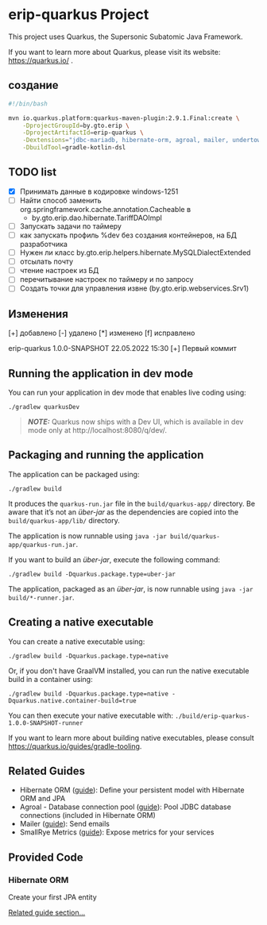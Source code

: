 # erip-quarkus Project

This project uses Quarkus, the Supersonic Subatomic Java Framework.

If you want to learn more about Quarkus, please visit its website: https://quarkus.io/ .

## создание
```bash
#!/bin/bash

mvn io.quarkus.platform:quarkus-maven-plugin:2.9.1.Final:create \
    -DprojectGroupId=by.gto.erip \
    -DprojectArtifactId=erip-quarkus \
    -Dextensions="jdbc-mariadb, hibernate-orm, agroal, mailer, undertow, smallrye-metrics" \
    -DbuildTool=gradle-kotlin-dsl
```

## TODO list
- [x] Принимать данные в кодировке windows-1251 
- [ ] Найти способ заменить org.springframework.cache.annotation.Cacheable в
  - by.gto.erip.dao.hibernate.TariffDAOImpl
- [ ] Запускать задачи по таймеру
- [ ] как запускать профиль %dev без создания контейнеров, на БД разработчика
- [ ] Нужен ли класс by.gto.erip.helpers.hibernate.MySQLDialectExtended
- [ ] отсылать почту
- [ ] чтение настроек из БД
- [ ] перечитывание настроек по таймеру и по запросу
- [ ] Создать точки для управления извне (by.gto.erip.webservices.Srv1)

## Изменения
[+] добавлено [-] удалено [*] изменено [f] исправлено

erip-quarkus 1.0.0-SNAPSHOT 22.05.2022 15:30
[+] Первый коммит


## Running the application in dev mode

You can run your application in dev mode that enables live coding using:
```shell script
./gradlew quarkusDev
```

> **_NOTE:_**  Quarkus now ships with a Dev UI, which is available in dev mode only at http://localhost:8080/q/dev/.

## Packaging and running the application

The application can be packaged using:
```shell script
./gradlew build
```
It produces the `quarkus-run.jar` file in the `build/quarkus-app/` directory.
Be aware that it’s not an _über-jar_ as the dependencies are copied into the `build/quarkus-app/lib/` directory.

The application is now runnable using `java -jar build/quarkus-app/quarkus-run.jar`.

If you want to build an _über-jar_, execute the following command:
```shell script
./gradlew build -Dquarkus.package.type=uber-jar
```

The application, packaged as an _über-jar_, is now runnable using `java -jar build/*-runner.jar`.

## Creating a native executable

You can create a native executable using: 
```shell script
./gradlew build -Dquarkus.package.type=native
```

Or, if you don't have GraalVM installed, you can run the native executable build in a container using: 
```shell script
./gradlew build -Dquarkus.package.type=native -Dquarkus.native.container-build=true
```

You can then execute your native executable with: `./build/erip-quarkus-1.0.0-SNAPSHOT-runner`

If you want to learn more about building native executables, please consult https://quarkus.io/guides/gradle-tooling.

## Related Guides

- Hibernate ORM ([guide](https://quarkus.io/guides/hibernate-orm)): Define your persistent model with Hibernate ORM and JPA
- Agroal - Database connection pool ([guide](https://quarkus.io/guides/datasource)): Pool JDBC database connections (included in Hibernate ORM)
- Mailer ([guide](https://quarkus.io/guides/mailer)): Send emails
- SmallRye Metrics ([guide](https://quarkus.io/guides/microprofile-metrics)): Expose metrics for your services

## Provided Code

### Hibernate ORM

Create your first JPA entity

[Related guide section...](https://quarkus.io/guides/hibernate-orm)


